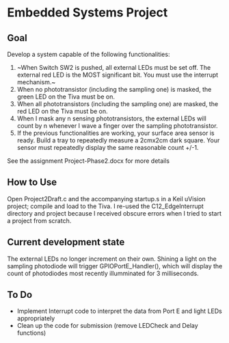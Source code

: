 # Embedded Systems Project

## Goal
Develop a system capable of the following functionalities:
1. ~When Switch SW2 is pushed, all external LEDs must be set off. The external red LED is the MOST significant bit. You must use the interrupt mechanism.~
2. When no phototransistor (including the sampling one) is masked, the green LED on the Tiva must be on.
3. When all phototransistors (including the sampling one) are masked, the red LED on the Tiva must be on.
4. When I mask any n sensing phototransistors, the external LEDs will count by n whenever I wave a finger over the sampling phototransistor. 
5. If the previous functionalities are working, your surface area sensor is ready. Build a tray to repeatedly measure a 2cmx2cm dark square. Your sensor must repeatedly display the same reasonable count +/-1.

See the assignment Project-Phase2.docx for more details

## How to Use
Open Project2Draft.c and the accompanying startup.s in a Keil uVision project; compile and load to the Tiva. I re-used the C12_EdgeInterrupt directory and project because I received obscure errors when I tried to start a project from scratch.
## Current development state
The external LEDs no longer increment on their own. Shining a light on the sampling photodiode will trigger GPIOPortE_Handler(), which will display the count of photodiodes most recently illumminated for 3 milliseconds. 
## To Do
- Implement Interrupt code to interpret the data from Port E and light LEDs appropriately
- Clean up the code for submission (remove LEDCheck and Delay functions)
